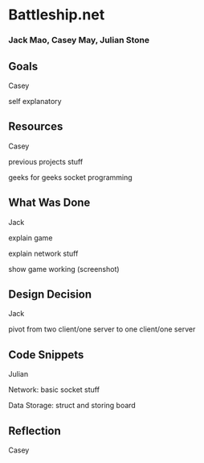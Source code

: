 # Battleship.net
### Jack Mao, Casey May, Julian Stone

## Goals
Casey

self explanatory

## Resources
Casey

previous projects stuff

geeks for geeks socket programming

## What Was Done
Jack

explain game

explain network stuff

show game working (screenshot)

## Design Decision
Jack

pivot from two client/one server to one client/one server

## Code Snippets
Julian

Network: basic socket stuff

Data Storage: struct and storing board

## Reflection
Casey
